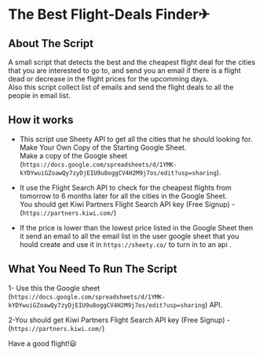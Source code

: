 # The Best Flight-Deals Finder✈

## About The Script

A small script that detects the best and the cheapest flight deal for the cities that you are interested to go to, and send you an email if there is a flight dead or decrease in the flight prices for the upcomming days.  
Also this script collect list of emails and send the flight deals to all the people in email list.  


## How it works

- This script use Sheety API to get all the cities that he should looking for. 
Make Your Own Copy of the Starting Google Sheet.  
Make a copy of the Google sheet (`https://docs.google.com/spreadsheets/d/1YMK-kYDYwuiGZoawQy7zyDjEIU9u8oggCV4H2M9j7os/edit?usp=sharing`).


- It use the Flight Search API to check for the cheapest flights from tomorrow to 6 months later for all the cities in the Google Sheet.  
You should get Kiwi Partners Flight Search API key (Free Signup) - (``https://partners.kiwi.com/``)


- If the price is lower than the lowest price listed in the Google Sheet then it send an email to all the email list in the user google sheet that you hould create and use it in ``https://sheety.co/`` to turn in to an api .

## What You Need To Run The Script

1- Use this  the Google sheet (``https://docs.google.com/spreadsheets/d/1YMK-kYDYwuiGZoawQy7zyDjEIU9u8oggCV4H2M9j7os/edit?usp=sharing``) API.


2-You should get Kiwi Partners Flight Search API key (Free Signup) - (``https://partners.kiwi.com/``)




Have a good flight!😃

